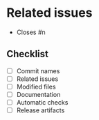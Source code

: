 # Related issues

- Closes #n

## Checklist

- [ ] Commit names
- [ ] Related issues
- [ ] Modified files
- [ ] Documentation
- [ ] Automatic checks
- [ ] Release artifacts
